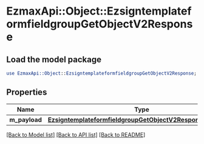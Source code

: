 # EzmaxApi::Object::EzsigntemplateformfieldgroupGetObjectV2Response

## Load the model package
```perl
use EzmaxApi::Object::EzsigntemplateformfieldgroupGetObjectV2Response;
```

## Properties
Name | Type | Description | Notes
------------ | ------------- | ------------- | -------------
**m_payload** | [**EzsigntemplateformfieldgroupGetObjectV2ResponseMPayload**](EzsigntemplateformfieldgroupGetObjectV2ResponseMPayload.md) |  | 

[[Back to Model list]](../README.md#documentation-for-models) [[Back to API list]](../README.md#documentation-for-api-endpoints) [[Back to README]](../README.md)


